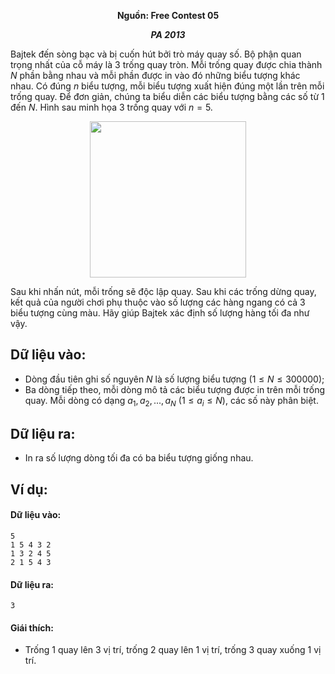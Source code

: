 **<center>Nguồn:  Free Contest 05</center>**

***<center>PA 2013</center>***

Bajtek đến sòng bạc và bị cuốn hút bởi trò máy quay số. Bộ phận quan trọng nhất của cỗ máy là $3$ trống quay tròn. Mỗi trống quay được chia thành $N$ phần bằng nhau và mỗi phần được in vào đó những biểu tượng khác nhau. Có đúng $n$ biểu tượng, mỗi biểu tượng xuất hiện đúng một lần trên mỗi trống quay. Để đơn giản, chúng ta biểu diễn các biểu tượng bằng các số từ $1$ đến $N$. Hình sau minh họa $3$ trống quay với $n = 5$.
<center><img src="/images/problems/2029/bandyta.png" width=250px></center>

Sau khi nhấn nút, mỗi trống sẽ độc lập quay. Sau khi các trống dừng quay, kết quả của người chơi phụ thuộc vào số lượng các hàng ngang có cả $3$ biểu tượng cùng màu. Hãy giúp Bajtek xác định số lượng hàng tối đa như vậy.

## Dữ liệu vào:
- Dòng đầu tiên ghi số nguyên $N$ là số lượng biểu tượng $(1 ≤ N ≤ 300000)$;
- Ba dòng tiếp theo, mỗi dòng mô tả các biểu tượng được in trên mỗi trống quay. Mỗi dòng có dạng $a_1, a_2, ..., a_N\ (1 ≤ a_i ≤ N)$, các số này phân biệt.

## Dữ liệu ra:
- In ra số lượng dòng tối đa có ba biểu tượng giống nhau.

## Ví dụ:
#### Dữ liệu vào:
```
5
1 5 4 3 2
1 3 2 4 5
2 1 5 4 3
```

#### Dữ liệu ra:
```
3
```

#### Giái thích:
- Trống $1$ quay lên $3$ vị trí, trống $2$ quay lên $1$ vị trí, trống $3$ quay xuống $1$ vị trí.